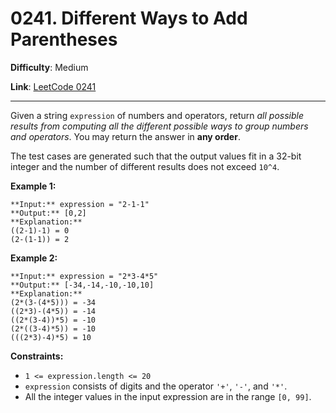 # 0241. Different Ways to Add Parentheses

**Difficulty**: Medium

**Link**: [LeetCode 0241](https://leetcode.com/problems/different-ways-to-add-parentheses/)

---

Given a string `expression` of numbers and operators, return *all possible results from computing all the different possible ways to group numbers and operators*. You may return the answer in **any order**.

The test cases are generated such that the output values fit in a 32-bit integer and the number of different results does not exceed `10^4`.

**Example 1:**

    **Input:** expression = "2-1-1"
    **Output:** [0,2]
    **Explanation:**
    ((2-1)-1) = 0 
    (2-(1-1)) = 2

**Example 2:**

    **Input:** expression = "2*3-4*5"
    **Output:** [-34,-14,-10,-10,10]
    **Explanation:**
    (2*(3-(4*5))) = -34 
    ((2*3)-(4*5)) = -14 
    ((2*(3-4))*5) = -10 
    (2*((3-4)*5)) = -10 
    (((2*3)-4)*5) = 10

**Constraints:**

* `1 <= expression.length <= 20`
* `expression` consists of digits and the operator `'+'`, `'-'`, and `'*'`.
* All the integer values in the input expression are in the range `[0, 99]`.
